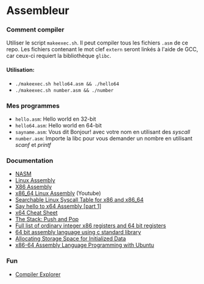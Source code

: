 # Assembleur

### Comment compiler

Utiliser le script `makeexec.sh`. Il peut compiler tous les fichiers `.asm` de ce repo. Les fichiers contenant le mot clef `extern` seront linkés à l'aide de GCC, car ceux-ci requiert la bibliothèque `glibc`.

#### Utilisation:

* `./makeexec.sh hello64.asm && ./hello64`
* `./makeexec.sh number.asm && ./number`

### Mes programmes

* `hello.asm`: Hello world en 32-bit
* `hello64.asm`: Hello world en 64-bit
* `sayname.asm`: Vous dit Bonjour! avec votre nom en utilisant des _syscall_
* `number.asm`: Importe la libc pour vous demander un nombre en utilisant _scanf_ et _printf_

### Documentation

* [NASM](https://www.nasm.us/doc/nasmdoc0.html)
* [Linux Assembly](http://asm.sourceforge.net/)
* [X86 Assembly](https://en.wikibooks.org/wiki/X86_Assembly)
* [x86_64 Linux Assembly](https://www.youtube.com/watch?v=BWRR3Hecjao&list=PLetF-YjXm-sCH6FrTz4AQhfH6INDQvQSn&index=2) (Youtube)
* [Searchable Linux Syscall Table for x86 and x86_64](https://filippo.io/linux-syscall-table/)
* [Say hello to x64 Assembly [part 1]](http://0xax.blogspot.com/2014/08/say-hello-to-x64-assembly-part-1.html)
* [x64 Cheat Sheet](https://cs.brown.edu/courses/cs033/docs/guides/x64_cheatsheet.pdf)
* [The Stack: Push and Pop](https://www.cs.uaf.edu/2015/fall/cs301/lecture/09_16_stack.html)
* [Full list of ordinary integer x86 registers and 64 bit registers](https://www.cs.uaf.edu/2017/fall/cs301/reference/x86_64.html)
* [64 bit assembly language using c standard library](https://lists.freebsd.org/pipermail/freebsd-doc/2013-July/022325.html)
* [Allocating Storage Space for Initialized Data](https://www.tutorialspoint.com/assembly_programming/assembly_variables.htm)
* [x86-64 Assembly Language Programming with Ubuntu](http://www.egr.unlv.edu/~ed/assembly64.pdf)

### Fun

* [Compiler Explorer](https://godbolt.org/)
